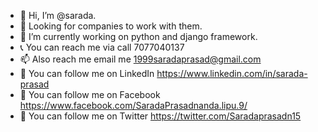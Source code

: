 - 👋 Hi, I’m @sarada.
- 👀 Looking for companies to work with them.
- 🌱 I’m currently working on python and django framework.
- 📞 You can reach me via call 7077040137
- 📫 Also reach me email me 1999saradaprasad@gmail.com
- 🔗 You can follow me on LinkedIn https://www.linkedin.com/in/sarada-prasad
- 🔗 You can follow me on Facebook https://www.facebook.com/SaradaPrasadnanda.lipu.9/
- 🔗 You can follow me on Twitter https://twitter.com/Saradaprasadn15

